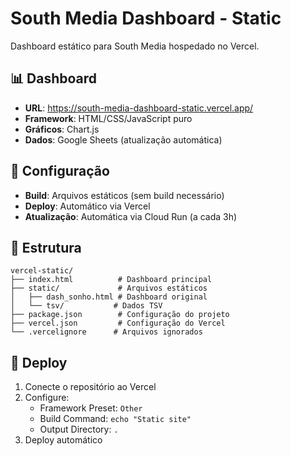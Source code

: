 # South Media Dashboard - Static

Dashboard estático para South Media hospedado no Vercel.

## 📊 Dashboard

- **URL**: https://south-media-dashboard-static.vercel.app/
- **Framework**: HTML/CSS/JavaScript puro
- **Gráficos**: Chart.js
- **Dados**: Google Sheets (atualização automática)

## 🔧 Configuração

- **Build**: Arquivos estáticos (sem build necessário)
- **Deploy**: Automático via Vercel
- **Atualização**: Automática via Cloud Run (a cada 3h)

## 📁 Estrutura

```
vercel-static/
├── index.html          # Dashboard principal
├── static/             # Arquivos estáticos
│   ├── dash_sonho.html # Dashboard original
│   └── tsv/           # Dados TSV
├── package.json        # Configuração do projeto
├── vercel.json         # Configuração do Vercel
└── .vercelignore      # Arquivos ignorados
```

## 🚀 Deploy

1. Conecte o repositório ao Vercel
2. Configure:
   - Framework Preset: `Other`
   - Build Command: `echo "Static site"`
   - Output Directory: `.`
3. Deploy automático
